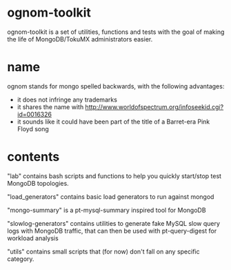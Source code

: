 # ognom-toolkit
ognom-toolkit is a set of utilities, functions and tests with the goal
of making the life of MongoDB/TokuMX administrators easier.

# name
ognom stands for mongo spelled backwards, with the following
advantages:
- it does not infringe any trademarks
- it shares the name with
http://www.worldofspectrum.org/infoseekid.cgi?id=0016326
- it sounds like it could have been part of the title of a Barret-era
Pink Floyd song

# contents

"lab" contains bash scripts and functions to help you quickly
start/stop test MongoDB topologies.

"load_generators" contains basic load generators to run against mongod

"mongo-summary" is a pt-mysql-summary inspired tool for MongoDB

"slowlog-generators" contains utilities to generate fake MySQL slow
query logs with MongoDB traffic, that can then be used with
pt-query-digest for workload analysis

"utils" contains small scripts that (for now) don't fall on any
specific category. 
